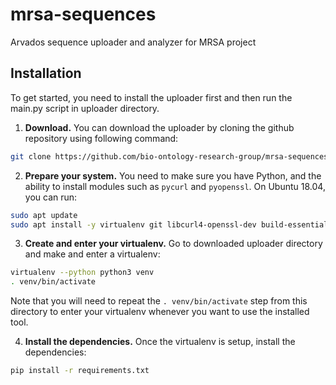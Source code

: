 # mrsa-sequences
Arvados sequence uploader and analyzer for MRSA project

## Installation
To get started, you need to install the uploader first and then run the main.py script in uploader directory.

1. **Download.** You can download the uploader by cloning the github repository using following command:

```sh
git clone https://github.com/bio-ontology-research-group/mrsa-sequences.git
```

2. **Prepare your system.** You need to make sure you have Python, and the ability to install modules such as `pycurl` and `pyopenssl`. On Ubuntu 18.04, you can run:

```sh
sudo apt update
sudo apt install -y virtualenv git libcurl4-openssl-dev build-essential python3-dev libssl-dev
```
3. **Create and enter your virtualenv.** Go to downloaded uploader directory and make and enter a virtualenv:

```sh
virtualenv --python python3 venv
. venv/bin/activate
```
Note that you will need to repeat the `. venv/bin/activate` step from this directory to enter your virtualenv whenever you want to use the installed tool.

4. **Install the dependencies.** Once the virtualenv is setup, install the dependencies:

```sh
pip install -r requirements.txt
```

